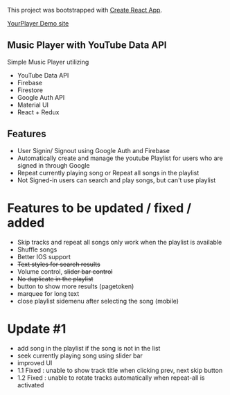 This project was bootstrapped with [Create React App](https://github.com/facebookincubator/create-react-app).

[YourPlayer Demo site](https://yourplayer.herokuapp.com)

## Music Player with YouTube Data API

Simple Music Player utilizing
 - YouTube Data API
 - Firebase
 - Firestore
 - Google Auth API
 - Material UI
 - React + Redux
 

## Features

- User Signin/ Signout using Google Auth and Firebase
- Automatically create and manage the youtube Playlist for users who are signed in through Google
- Repeat currently playing song or Repeat all songs in the playlist
- Not Signed-in users can search and play songs, but can't use playlist

# Features to be updated / fixed / added

- Skip tracks and repeat all songs only work when the playlist is available
- Shuffle songs
- Better IOS support
- ~~Text styles for search results~~
- Volume control, ~~slider bar control~~
- ~~No duplicate in the playlist~~
- button to show more results (pagetoken)
- marquee for long text
- close playlist sidemenu after selecting the song (mobile)
# Update #1
- add song in the playlist if the song is not in the list
- seek currently playing song using slider bar
- improved UI
- 1.1 Fixed : unable to show track title when clicking prev, next skip button
- 1.2 Fixed : unable to rotate tracks automatically when repeat-all is activated
